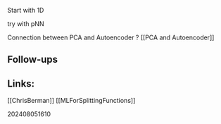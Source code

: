Start with 1D 

try with pNN 

Connection between PCA and Autoencoder ?
[[PCA and Autoencoder]]



## Follow-ups


## Links: 
[[ChrisBerman]]
[[MLForSplittingFunctions]]



202408051610
